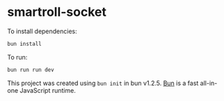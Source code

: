 # smartroll-socket

To install dependencies:

```bash
bun install
```

To run:

```bash
bun run run dev
```

This project was created using `bun init` in bun v1.2.5. [Bun](https://bun.sh) is a fast all-in-one JavaScript runtime.

